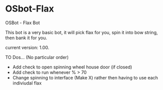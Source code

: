 OSbot-Flax
==========

OSBot - Flax Bot

This bot is a very basic bot, it will pick flax for you, spin it into bow string, then bank it for you.

current version: 1.00.

TO Dos... (No particular order)
- Add check to open spinning wheel house door (if closed)
- Add check to run whenever % > 70
- Change spinning to interface (Make X) rather then having to use each indiviudal flax
